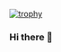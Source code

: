 [![trophy](https://github-profile-trophy.vercel.app/?username=yin-zt)](https://github.com/ryo-ma/github-profile-trophy)
### Hi there 👋

<!--
**yin-zt/yin-zt** is a ✨ _special_ ✨ repository because its `README.md` (this file) appears on your GitHub profile.

Here are some ideas to get you started:

- 🔭 I’m currently working on ...
- 🌱 I’m currently learning ...
- 👯 I’m looking to collaborate on ...
- 🤔 I’m looking for help with ...
- 💬 Ask me about ...
- 📫 How to reach me: ...
- 😄 Pronouns: ...
- ⚡ Fun fact: ...
-->
